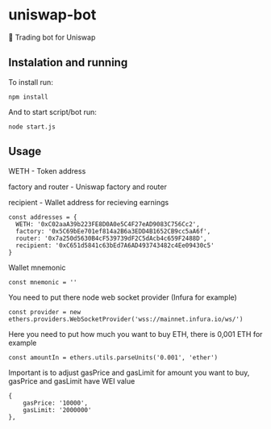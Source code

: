 # uniswap-bot
🦄 Trading bot for Uniswap

## Instalation and running

To install run:

`npm install`

And to start script/bot run:

`node start.js`

## Usage

WETH - Token address

factory and router - Uniswap factory and router

recipient - Wallet address for recieving earnings

```
const addresses = {
  WETH: '0xC02aaA39b223FE8D0A0e5C4F27eAD9083C756Cc2',
  factory: '0x5C69bEe701ef814a2B6a3EDD4B1652CB9cc5aA6f', 
  router: '0x7a250d5630B4cF539739dF2C5dAcb4c659F2488D',
  recipient: '0xC651d5841c63bEd7A6AD493743482c4Ee09430c5'
}
```

Wallet mnemonic

`const mnemonic = ''`

You need to put there node web socket provider (Infura for example)

`const provider = new ethers.providers.WebSocketProvider('wss://mainnet.infura.io/ws/')`

Here you need to put how much you want to buy ETH, there is 0,001 ETH for example

`const amountIn = ethers.utils.parseUnits('0.001', 'ether')`

Important is to adjust gasPrice and gasLimit for amount you want to buy, gasPrice and gasLimit have WEI value

```
{
    gasPrice: '10000',
    gasLimit: '2000000'
},
```
